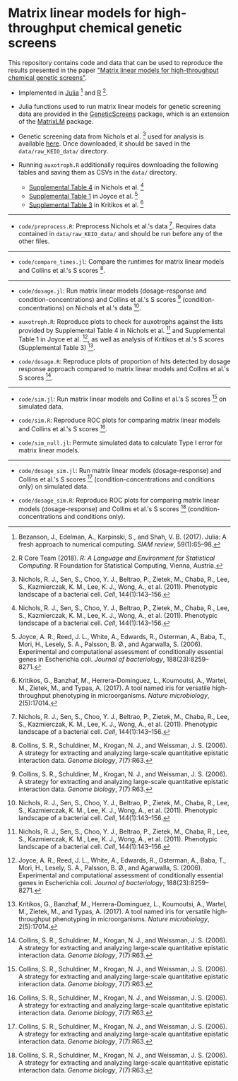 # Matrix linear models for high-throughput chemical genetic screens

This repository contains code and data that can be used to reproduce
the results presented in the paper ["Matrix linear models for high-throughput chemical genetic screens"](http://dx.doi.org/10.1534/genetics.119.302299).

- Implemented in [Julia](https://julialang.org/downloads/) [^fn1] and [R](https://cran.r-project.org/mirrors.html) [^fn6]. 

- Julia functions used to run matrix linear models for genetic screening data are provided in the [GeneticScreens](https://github.com/senresearch/GeneticScreens.jl) package, which is an extension of the [MatrixLM](https://github.com/senresearch/MatrixLM.jl) package. 

- Genetic screening data from Nichols et al. [^fn5] used for analysis is available [here](https://figshare.com/s/f7da693dee83595eafd7). Once downloaded, it should be saved in the `data/raw_KEIO_data/` directory. 

- Running `auxotroph.R` additionally requires downloading the following tables and saving them as CSVs in the `data/` directory. 
    - [Supplemental Table 4](https://www.ncbi.nlm.nih.gov/pmc/articles/PMC3060659/bin/NIHMS261392-supplement-04.xls) in Nichols et al. [^fn5]
    - [Supplemental Table 1](http://systemsbiology.ucsd.edu/publications/supplemental_material/JBact2006/) in Joyce et al. [^fn3]
    - [Supplemental Table 3](https://www.ncbi.nlm.nih.gov/pmc/articles/PMC5464397/bin/NIHMS72934-supplement-Supplementary_table_3.zip) in Kritikos et al. [^fn4]

---

- `code/preprocess.R`: Preprocess Nichols et al.'s data [^fn5]. Requires data contained in `data/raw_KEIO_data/` and should be run before any of the other files. 

---

- `code/compare_times.jl`: Compare the runtimes for matrix linear models and Collins et al.'s S scores [^fn2]. 

---

- `code/dosage.jl`: Run matrix linear models (dosage-response and condition-concentrations) and Collins et al.'s S scores [^fn2] (condition-concentrations) on Nichols et al.'s data [^fn5]. 

- `auxotroph.R`: Reproduce plots to check for auxotrophs against the lists provided by Supplemental Table 4 in Nichols et al. [^fn5] and Supplemental Table 1 in Joyce et al. [^fn3], as well as analysis of Kritikos et al.'s S scores (Supplemental Table 3) [^fn4]. 

- `code/dosage.R`: Reproduce plots of proportion of hits detected by dosage response approach compared to matrix linear models and Collins et al.'s S scores [^fn2]. 

---

- `code/sim.jl`: Run matrix linear models and Collins et al.'s S scores [^fn2] on simulated data. 

- `code/sim.R`: Reproduce ROC plots for comparing matrix linear models and Collins et al.'s S scores [^fn2]. 

- `code/sim_null.jl`: Permute simulated data to calculate Type I error for matrix linear models. 

---

- `code/dosage_sim.jl`: Run matrix linear models (dosage-response) and Collins et al.'s S scores [^fn2] (condition-concentrations and conditions only) on simulated data. 

- `code/dosage_sim.R`: Reproduce ROC plots for comparing matrix linear models (dosage-response) and Collins et al.'s S scores [^fn2] (condition-concentrations and conditions only). 


[^fn1]: Bezanson, J., Edelman, A., Karpinski, S., and Shah, V. B. (2017). Julia: A fresh approach to numerical computing. *SIAM review*, 59(1):65–98.

[^fn2]: Collins, S. R., Schuldiner, M., Krogan, N. J., and Weissman, J. S. (2006). A strategy for extracting and analyzing large-scale quantitative epistatic interaction data. *Genome biology*, 7(7):R63. 

[^fn3]: Joyce, A. R., Reed, J. L., White, A., Edwards, R., Osterman, A., Baba, T., Mori, H., Lesely, S. A., Palsson, B. Ø., and Agarwalla, S. (2006). Experimental and computational assessment of conditionally essential genes in Escherichia coli. *Journal of bacteriology*, 188(23):8259–8271. 
    
[^fn4]: Kritikos, G., Banzhaf, M., Herrera-Dominguez, L., Koumoutsi, A., Wartel, M., Zietek, M., and Typas, A. (2017). A tool named iris for versatile high-throughput phenotyping in microorganisms. *Nature microbiology*, 2(5):17014.

[^fn5]: Nichols, R. J., Sen, S., Choo, Y. J., Beltrao, P., Zietek, M., Chaba, R., Lee, S., Kazmierczak, K. M., Lee, K. J., Wong, A., et al. (2011). Phenotypic landscape of a bacterial cell. *Cell*, 144(1):143–156. 

[^fn6]: R Core Team (2018). *R: A Language and Environment for Statistical Computing*. R Foundation for Statistical Computing, Vienna, Austria.
